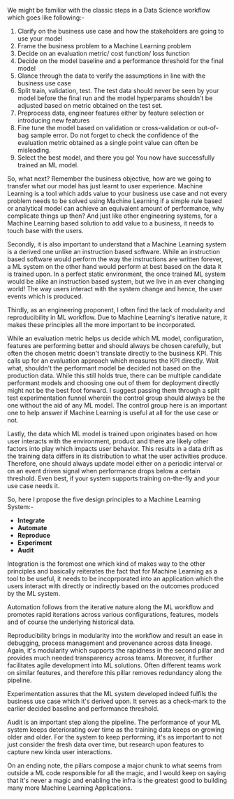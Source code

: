 We might be familiar with the classic steps in a Data Science workflow which goes like following:-

1) Clarify on the business use case and how the stakeholders are going to use your model
2) Frame the business problem to a Machine Learning problem
3) Decide on an evaluation metric/ cost function/ loss function
4) Decide on the model baseline and a performance threshold for the final model
5) Glance through the data to verify the assumptions in line with the business use case
6) Split train, validation, test. The test data should never be seen by your model before the final run and 
the model hyperparams shouldn't be adjusted based on metric obtained on the test set.
7) Preprocess data, engineer features either by feature selection or introducing new features
8) Fine tune the model based on validation or cross-validation or out-of-bag sample error. Do not forget to check the
confidence of the evaluation metric obtained as a single point value can often be misleading.
9) Select the best model, and there you go! You now have successfully trained an ML model.

So, what next? Remember the business objective, how are we going to transfer what our model has just learnt to user
experience. Machine Learning is a tool which adds value to your business use case and not every problem needs to be 
solved using Machine Learning if a simple rule based or analytical model can achieve an equivalent amount of 
performance, why complicate things up then? And just like other engineering systems, for a Machine Learning based
solution to add value to a business, it needs to touch base with the users.

Secondly, it is also important to understand that a Machine Learning system is a derived one unlike an instruction based
software. While an instruction based software would perform the way the instructions are written forever, a ML system
on the other hand would perform at best based on the data it is trained upon. In a perfect static environment, the once
trained ML system would be alike an instruction based system, but we live in an ever changing world! The way users 
interact with the system change and hence, the user events which is produced. 

Thirdly, as an engineering proponent, I often find the lack of modularity and reproducibility in ML workflow. Due to
Machine Learning's iterative nature, it makes these principles all the more important to be incorporated.

While an evaluation metric helps us decide which ML model, configuration, features are performing better and should 
always be chosen carefully, but often the chosen metric doesn't translate directly to the business KPI. This calls up 
for an evaluation approach which measures the KPI directly. Wait what, shouldn't the performant model be decided not
based on the production data. While this still holds true, there can be multiple candidate performant models and 
choosing one out of them for deployment directly might not be the best foot forward. I suggest passing them through a 
split test experimentation funnel wherein the control group should always be the one without the aid of any ML model. 
The control group here is an important one to help answer if Machine Learning is useful at all for the use case or not. 

Lastly, the data which ML model is trained upon originates based on how user interacts with the environment, product and
there are likely other factors into play which impacts user behavior. This results in a data drift as the training data 
differs in its distribution to what the user activities produce. Therefore, one should always update model either on a 
periodic interval or on an event driven signal when performance drops below a certain threshold. Even best, if your 
system supports training on-the-fly and your use case needs it.

So, here I propose the five design principles to a Machine Learning System:-

- **Integrate**
- **Automate**
- **Reproduce**
- **Experiment**
- **Audit**

Integration is the foremost one which kind of makes way to the other principles and basically reiterates the fact that
for Machine Learning as a tool to be useful, it needs to be incoprporated into an application which the users interact 
with directly or indirectly based on the outcomes produced by the ML system.

Automation follows from the iterative nature along the ML workflow and promotes rapid iterations across various 
configurations, features, models and of course the underlying historical data.

Reproducibility brings in modularity into the workflow and result an ease in debugging, process management and 
provenance across data lineage. Again, it's modularity which supports the rapidness in the second pillar and provides 
much needed transparency across teams. Moreover, it further facilitates agile development into ML solutions. Often 
different teams work on similar features, and therefore this pillar removes redundancy along the pipeline.

Experimentation assures that the ML system developed indeed fulfils the business use case which it's derived upon. It 
serves as a check-mark to the earlier decided baseline and performance threshold.

Audit is an important step along the pipeline. The performance of your ML system keeps deteriorating over time as the 
training data keeps on growing older and older. For the system to keep performing, it's as important to not just 
consider the fresh data over time, but research upon features to capture new kinda user interactions.

On an ending note, the pillars compose a major chunk to what seems from outside a ML code responsible for  all the 
magic, and I would keep on saying that it's never a magic and enabling the infra is the greatest good to building many 
more Machine Learning Applications.
